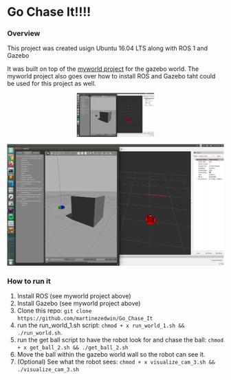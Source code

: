 # Go Chase It!!!!

### Overview
This project was created usign Ubuntu 16.04 LTS along with ROS 1 and Gazebo

It was built on top of the [myworld project](https://github.com/martinezedwin/myworld) for the gazebo world. The myworld project also goes over how to install ROS and Gazebo taht could be used for this project as well.

<p align="center">
  <!--<a href="https://vuepress.vuejs.org/" target="_blank"> -->
    <img width="180" src="./images/gazebo_and_rviz.png" alt="image">
  </a>
</p>

![Gazebo with Rviz](./images/gazebo_and_rviz.png)


### How to run it

1. Install ROS (see myworld project above)
2. Install Gazebo (see myworld project above)
3. Clone this repo: `git clone https://github.com/martinezedwin/Go_Chase_It`
4. run the run_world_1.sh script: `chmod + x run_world_1.sh && ./run_world.sh`. 
5. run the get ball script to have the robot look for and chase the ball: `chmod + x get_ball_2.sh && ./get_ball_2.sh`
6. Move the ball within the gazebo world wall so the robot can see it.
7. (Optional) See what the robot sees: `chmod + x visualize_cam_3.sh && ./visualize_cam_3.sh`

